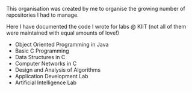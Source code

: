 This organisation was created by me to organise the growing number of repositories I had to manage.

Here I have documented the code I wrote for labs @ KIIT (not all of them were maintained with equal amounts of love!)

- Object Oriented Programming in Java
- Basic C Programming
- Data Structures in C
- Computer Networks in C
- Design and Analysis of Algorithms
- Application Development Lab
- Artificial Intelligence Lab
